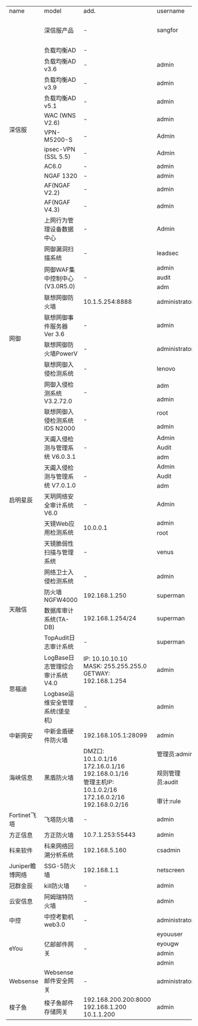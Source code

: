 <table>
	<tr>
		<td>name</td>
		<td>model</td>
		<td>add.</td>
		<td>username</td>
		<td>password</td>
		<td>notes</td>
	</tr>
		<tr>
		<td rowspan="15">深信服</td>
		<td rowspan="3">深信服产品</td>
		<td rowspan="3">-</td>
		<td rowspan="3">sangfor</td>
		<td>sangfor</td>
		<td rowspan="3">-</td>
	</tr>
	<tr>
		<td>sangfor@2018</td>
	</tr>
	<tr>
		<td>sangfor@2019</td>
	</tr>
	<tr>
		<td>负载均衡AD</td>
		<td>-</td>
		<td></td>
		<td>dlanrecover</td>
		<td>-</td>
	</tr>
	<tr>
		<td>负载均衡AD v3.6</td>
		<td>-</td>
		<td>admin</td>
		<td>admin</td>
		<td>-</td>
	</tr>
	<tr>
		<td>负载均衡AD v3.9</td>
		<td>-</td>
		<td>admin</td>
		<td>admin</td>
		<td>-</td>
	</tr>
	<tr>
		<td>负载均衡AD v5.1</td>
		<td>-</td>
		<td>admin</td>
		<td>admin</td>
		<td>-</td>
	</tr>
	<tr>
		<td>WAC (WNS V2.6)</td>
		<td>-</td>
		<td>admin</td>
		<td>admin</td>
		<td>-</td>
	</tr>
	<tr>
		<td>VPN-M5200-S</td>
		<td>-</td>
		<td>Admin</td>
		<td>Admin</td>
		<td>-</td>
	</tr>
	<tr>
		<td>ipsec-VPN (SSL 5.5)</td>
		<td>-</td>
		<td>Admin</td>
		<td>Admin</td>
		<td>-</td>
	</tr>
	<tr>
		<td>AC6.0</td>
		<td>-</td>
		<td>admin</td>
		<td>admin</td>
		<td>-</td>
	</tr>
	<tr>
		<td>NGAF 1320</td>
		<td>-</td>
		<td>admin</td>
		<td>sangfor</td>
		<td>-</td>
	</tr>
	<tr>
		<td>AF(NGAF V2.2)</td>
		<td>-</td>
		<td>admin</td>
		<td>sangfor</td>
		<td>-</td>
	</tr>
	<tr>
		<td>AF(NGAF V4.3)</td>
		<td>-</td>
		<td>admin</td>
		<td>admin</td>
		<td>-</td>
	</tr>
	<tr>
		<td>上网行为管理设备数据中心</td>
		<td>-</td>
		<td>Admin</td>
		<td><空></td>
		<td>-</td>
	</tr>
	<tr>
		<td rowspan="12">网御</td>
		<td>网御漏洞扫描系统</td>
		<td>-</td>
		<td>leadsec</td>
		<td>leadsec</td>
		<td>-</td>
	</tr>
	<tr>
		<td rowspan="3">网御WAF集中控制中心(V3.0R5.0)</td>
		<td rowspan="3">-</td>
		<td>admin</td>
		<td rowspan="3">leadsec.waf</td>
		<td rowspan="3">-</td>
	</tr>
	<tr>
		<td>audit</td>
	</tr>
	<tr>
		<td>adm</td>
	</tr>
	<tr>
		<td>联想网御防火墙</td>
		<td>10.1.5.254:8888</td>
		<td>administrator</td>
		<td>administrator</td>
		<td>PIN码:12345678</td>
	</tr>
	<tr>
		<td>联想网御事件服务器 Ver 3.6</td>
		<td>-</td>
		<td>admin</td>
		<td>admin123</td>
		<td>-</td>
	</tr>
	<tr>
		<td>联想网御防火墙PowerV</td>
		<td>-</td>
		<td>administrator</td>
		<td>administrator</td>
		<td>-</td>
	</tr>
	<tr>
		<td>联想网御入侵检测系统</td>
		<td>-</td>
		<td>lenovo</td>
		<td>default</td>
		<td>-</td>
	</tr>
	<tr>
		<td rowspan="2">网御入侵检测系统V3.2.72.0</td>
		<td rowspan="2">-</td>
		<td>adm</td>
		<td rowspan="2">leadsec32</td>
		<td rowspan="2">-</td>
	</tr>
	<tr>
		<td>admin</td>
	</tr>
	<tr>
		<td rowspan="2">联想网御入侵检测系统IDS N2000</td>
		<td rowspan="2">-</td>
		<td>root</td>
		<td>111111</td>
		<td rowspan="2">-</td>
	</tr>
	<tr>
		<td>admin</td>
		<td>admin123</td>
	</tr>
	<tr>
		<td rowspan="10">启明星辰</td>
		<td rowspan="3">天阗入侵检测与管理系统 V6.0.3.1</td>
		<td rowspan="3">-</td>
		<td>Admin</td>
		<td rowspan="3">venus60</td>
		<td rowspan="3">-</td>
	</tr>
	<tr>
		<td>Audit</td>
	</tr>
	<tr>
		<td>adm</td>
	</tr>
	<tr>
		<td rowspan="3">天阗入侵检测与管理系统 V7.0.1.0</td>
		<td rowspan="3">-</td>
		<td>Admin</td>
		<td rowspan="3">venus70</td>
		<td rowspan="3">-</td>
	</tr>
	<tr>
		<td>Audit</td>
	</tr>
	<tr>
		<td>adm</td>
	</tr>
	<tr>
		<td>天玥网络安全审计系统V6.0</td>
		<td>-</td>
		<td>Admin</td>
		<td>cyberaudit</td>
		<td>网络引擎:1234567</td>
	</tr>
	<tr>
		<td rowspan="2">天镜Web应用检测系统</td>
		<td rowspan="2">10.0.0.1</td>
		<td>admin</td>
		<td rowspan="2">venustech60</td>
		<td rowspan="2">-</td>
	</tr>
	<tr>
		<td>root</td>
	</tr>
	<tr>
		<td>天镜脆弱性扫描与管理系统</td>
		<td>-</td>
		<td>venus</td>
		<td>venustech60</td>
		<td>-</td>
	</tr>
	<tr>
		<td rowspan="4">天融信</td>
		<td>网络卫士入侵检测系统</td>
		<td>-</td>
		<td>admin</td>
		<td>talent</td>
		<td>-</td>
	</tr>
	<tr>
		<td>防火墙NGFW4000</td>
		<td>192.168.1.250</td>
		<td>superman</td>
		<td>talent</td>
		<td>-</td>
	</tr>
	<tr>
		<td>数据库审计系统(TA-DB)</td>
		<td>192.168.1.254/24</td>
		<td>superman</td>
		<td>talent</td>
		<td>-</td>
	</tr>
	<tr>
		<td>TopAudit日志审计系统</td>
		<td>-</td>
		<td>superman</td>
		<td>talent</td>
		<td>-</td>
	</tr>
	<tr>
		<td rowspan="2">思福迪</td>
		<td>LogBase日志管理综合审计系统V4.0</td>
		<td>IP: 10.10.10.10<br>MASK: 255.255.255.0<br>GETWAY: 192.168.1.254</td>
		<td>admin</td>
		<td>safetybase</td>
		<td>-</td>
	</tr>
	<tr>
		<td>Logbase运维安全管理系统(堡垒机)</td>
		<td>-</td>
		<td>admin</td>
		<td>safetybase</td>
		<td>-</td>
	</tr>
	<tr>
	<tr>
		<td>中新网安</td>
		<td>中新金盾硬件防火墙</td>
		<td>192.168.105.1:28099</td>
		<td>admin</td>
		<td>123</td>
		<td>-</td>
	</tr>
		<td rowspan="3">海峡信息</td>
		<td rowspan="3">黑盾防火墙</td>
		<td rowspan="3">DMZ口:<br>10.1.0.1/16<br>172.16.0.1/16<br>192.168.0.1/16<br>管理主机IP:<br>10.1.0.2/16<br>172.16.0.2/16<br>192.168.0.2/16</td>
		<td>管理员:admin</td>
		<td>admin</td>
		<td rowspan="3">-</td>
	</tr>
	<tr>
		<td>规则管理员:audit</td>
		<td>abc123</td>
	</tr>
	<tr>
		<td>审计:rule</td>
		<td>abc123</td>
	</tr>
	<tr>
		<td>Fortinet飞塔</td>
		<td>飞塔防火墙</td>
		<td>-</td>
		<td>admin</td>
		<td><空></td>
		<td>-</td>
	</tr>
	<tr>
		<td>方正信息</td>
		<td>方正防火墙</td>
		<td>10.7.1.253:55443</td>
		<td>admin</td>
		<td>admin</td>
		<td>-</td>
	</tr>
	<tr>
		<td>科来软件</td>
		<td>科来网络回溯分析系统</td>
		<td>192.168.5.160</td>
		<td>csadmin</td>
		<td>colasoft</td>
		<td>-</td>
	</tr>
	<tr>
		<td>Juniper瞻博网络</td>
		<td>SSG-5防火墙</td>
		<td>192.168.1.1</td>
		<td>netscreen</td>
		<td>netscreen</td>
		<td>-</td>
	</tr>
	<tr>
		<td>冠群金辰</td>
		<td>kill防火墙</td>
		<td>-</td>
		<td>admin</td>
		<td>sys123</td>
		<td>-</td>
	</tr>
	<tr>
		<td>云安信息</td>
		<td>阿姆瑞特防火墙</td>
		<td>-</td>
		<td>admin</td>
		<td>manager</td>
		<td>-</td>
	</tr>
	<tr>
		<td>中控</td>
		<td>中控考勤机web3.0</td>
		<td>-</td>
		<td>administrator</td>
		<td>123456</td>
		<td>-</td>
	</tr>
	<tr>
		<td rowspan="4">eYou</td>
		<td rowspan="4">亿邮邮件网关</td>
		<td rowspan="4">-</td>
		<td>eyouuser</td>
		<td>eyou_admin</td>
		<td rowspan="4">-</td>
	</tr>
	<tr>
		<td>eyougw</td>
		<td>admin@(eyou)</td>
	</tr>
	<tr>
		<td>admin</td>
		<td>+-ccccc</td>
	</tr>
	<tr>
		<td>admin</td>
		<td>cyouadmin</td>
	</tr>
	<tr>
		<td>Websense</td>
		<td>Websense邮件安全网关</td>
		<td>-</td>
		<td>administrator</td>
		<td>admin</td>
		<td>-</td>
	</tr>
	<tr>
		<td>梭子鱼</td>
		<td>梭子鱼邮件存储网关</td>
		<td>192.168.200.200:8000<br>192.168.1.200<br>10.1.1.200</td>
		<td>admin</td>
		<td>admin</td>
		<td>-</td>
	</tr>
	</table>
